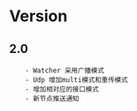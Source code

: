 # Version

## 2.0
```
    - Watcher 采用广播模式
    - Udp 增加multi模式和重传模式
    - 增加相对应的接口模式
    - 新节点推送通知
```